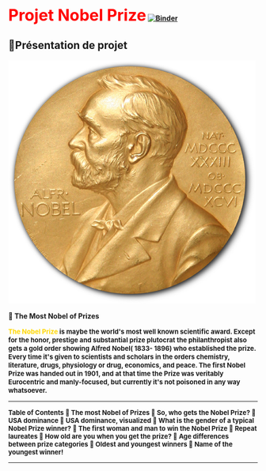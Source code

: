 <Font color="red" size="6pt" police="Verdana"><b>Projet Nobel Prize</Font>
[![Binder](https://mybinder.org/badge_logo.svg)](https://mybinder.org/v2/gh/DziriNesrine/Nobel_Prize/main?labpath=index.ipynb)
## 📁Présentation de projet
![img](./image/image2.png)

🔳	The Most Nobel of Prizes
<p><FONT size="2pt" police="Verdana"><b><FONT color="gold">The Nobel Prize</FONT></b> is maybe the world's most well known scientific award. Except for the honor, prestige and substantial prize plutocrat the philanthropist also gets a gold order showing Alfred Nobel( 1833- 1896) who established the prize. Every time it's given to scientists and scholars in the orders chemistry, literature, drugs, physiology or drug, economics, and peace. 
The first Nobel Prize was handed out in 1901, and at that time the Prize was veritably Eurocentric and manly-focused, but currently it's not poisoned in any way whatsoever. <hr>

Table of Contents
  🔘	The most Nobel of Prizes
  🔘	So, who gets the Nobel Prize?
  🔘	USA dominance
  🔘	USA dominance, visualized
  🔘	What is the gender of a typical Nobel Prize winner?
  🔘  The first woman and man to win the Nobel Prize
  🔘  Repeat laureates
  🔘  How old are you when you get the prize?
  🔘  Age differences between prize categories
  🔘  Oldest and youngest winners
  🔘  Name of the youngest winner!
<hr>


